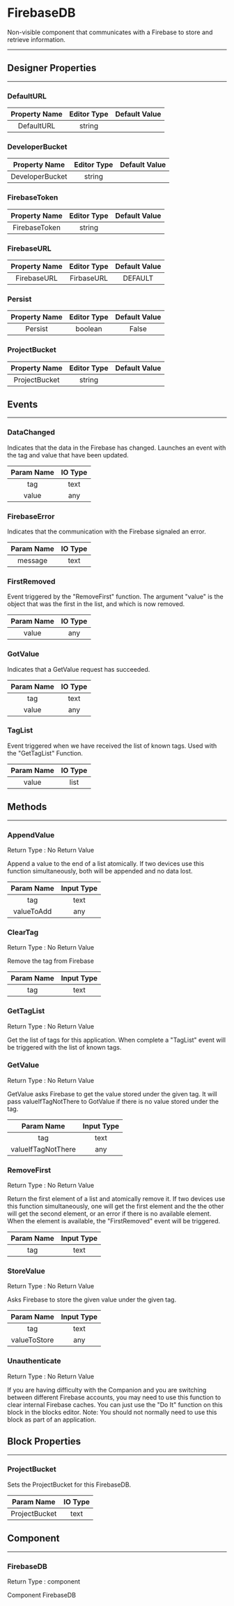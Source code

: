 <!--
  Copyright © 2013-2021 AIIE-ADL, All rights reserved
  Released under the Apache License, Version 2.0
  http://www.apache.org/licenses/LICENSE-2.0
-->

# FirebaseDB

Non-visible component that communicates with a Firebase to store and retrieve information.

---

## Designer Properties

---

### DefaultURL

| Property Name | Editor Type | Default Value |
| :-----------: | :---------: | :-----------: |
|   DefaultURL  |    string   |               |

### DeveloperBucket

|  Property Name  | Editor Type | Default Value |
| :-------------: | :---------: | :-----------: |
| DeveloperBucket |    string   |               |

### FirebaseToken

| Property Name | Editor Type | Default Value |
| :-----------: | :---------: | :-----------: |
| FirebaseToken |    string   |               |

### FirebaseURL

| Property Name | Editor Type | Default Value |
| :-----------: | :---------: | :-----------: |
|  FirebaseURL  |  FirbaseURL |    DEFAULT    |

### Persist

| Property Name | Editor Type | Default Value |
| :-----------: | :---------: | :-----------: |
|    Persist    |   boolean   |     False     |

### ProjectBucket

| Property Name | Editor Type | Default Value |
| :-----------: | :---------: | :-----------: |
| ProjectBucket |    string   |               |

## Events

---

### DataChanged

<div block-type = "component_event" component-selector = "FirebaseDB" event-selector = "DataChanged" id = "firebasedb-datachanged"></div>

Indicates that the data in the Firebase has changed. Launches an event with the tag and value that have been updated.

| Param Name | IO Type |
| :--------: | :-----: |
|     tag    |   text  |
|    value   |   any   |

### FirebaseError

<div block-type = "component_event" component-selector = "FirebaseDB" event-selector = "FirebaseError" id = "firebasedb-firebaseerror"></div>

Indicates that the communication with the Firebase signaled an error.

| Param Name | IO Type |
| :--------: | :-----: |
|   message  |   text  |

### FirstRemoved

<div block-type = "component_event" component-selector = "FirebaseDB" event-selector = "FirstRemoved" id = "firebasedb-firstremoved"></div>

Event triggered by the "RemoveFirst" function. The argument "value" is the object that was the first in the list, and which is now removed.

| Param Name | IO Type |
| :--------: | :-----: |
|    value   |   any   |

### GotValue

<div block-type = "component_event" component-selector = "FirebaseDB" event-selector = "GotValue" id = "firebasedb-gotvalue"></div>

Indicates that a GetValue request has succeeded.

| Param Name | IO Type |
| :--------: | :-----: |
|     tag    |   text  |
|    value   |   any   |

### TagList

<div block-type = "component_event" component-selector = "FirebaseDB" event-selector = "TagList" id = "firebasedb-taglist"></div>

Event triggered when we have received the list of known tags. Used with the "GetTagList" Function.

| Param Name | IO Type |
| :--------: | :-----: |
|    value   |   list  |

## Methods

---

### AppendValue

<div block-type = "component_method" component-selector = "FirebaseDB" method-selector = "AppendValue" id = "firebasedb-appendvalue"></div>

Return Type : No Return Value

Append a value to the end of a list atomically. If two devices use this function simultaneously, both will be appended and no data lost.

| Param Name | Input Type |
| :--------: | :--------: |
|     tag    |    text    |
| valueToAdd |     any    |

### ClearTag

<div block-type = "component_method" component-selector = "FirebaseDB" method-selector = "ClearTag" id = "firebasedb-cleartag"></div>

Return Type : No Return Value

Remove the tag from Firebase

| Param Name | Input Type |
| :--------: | :--------: |
|     tag    |    text    |

### GetTagList

<div block-type = "component_method" component-selector = "FirebaseDB" method-selector = "GetTagList" id = "firebasedb-gettaglist"></div>

Return Type : No Return Value

Get the list of tags for this application. When complete a "TagList" event will be triggered with the list of known tags.

### GetValue

<div block-type = "component_method" component-selector = "FirebaseDB" method-selector = "GetValue" id = "firebasedb-getvalue"></div>

Return Type : No Return Value

GetValue asks Firebase to get the value stored under the given tag. It will pass valueIfTagNotThere to GotValue if there is no value stored under the tag.

|     Param Name     | Input Type |
| :----------------: | :--------: |
|         tag        |    text    |
| valueIfTagNotThere |     any    |

### RemoveFirst

<div block-type = "component_method" component-selector = "FirebaseDB" method-selector = "RemoveFirst" id = "firebasedb-removefirst"></div>

Return Type : No Return Value

Return the first element of a list and atomically remove it. If two devices use this function simultaneously, one will get the first element and the the other will get the second element, or an error if there is no available element. When the element is available, the "FirstRemoved" event will be triggered.

| Param Name | Input Type |
| :--------: | :--------: |
|     tag    |    text    |

### StoreValue

<div block-type = "component_method" component-selector = "FirebaseDB" method-selector = "StoreValue" id = "firebasedb-storevalue"></div>

Return Type : No Return Value

Asks Firebase to store the given value under the given tag.

|  Param Name  | Input Type |
| :----------: | :--------: |
|      tag     |    text    |
| valueToStore |     any    |

### Unauthenticate

<div block-type = "component_method" component-selector = "FirebaseDB" method-selector = "Unauthenticate" id = "firebasedb-unauthenticate"></div>

Return Type : No Return Value

If you are having difficulty with the Companion and you are switching between different Firebase accounts, you may need to use this function to clear internal Firebase caches. You can just use the "Do It" function on this block in the blocks editor. Note: You should not normally need to use this block as part of an application.

## Block Properties

---

### ProjectBucket

<div block-type = "component_set_get" component-selector = "FirebaseDB" property-selector = "ProjectBucket" property-type = "get" id = "get-firebasedb-projectbucket"></div>

<div block-type = "component_set_get" component-selector = "FirebaseDB" property-selector = "ProjectBucket" property-type = "set" id = "set-firebasedb-projectbucket"></div>

Sets the ProjectBucket for this FirebaseDB.

|   Param Name  | IO Type |
| :-----------: | :-----: |
| ProjectBucket |   text  |

## Component

---

### FirebaseDB

<div block-type = "component_component_block" component-selector = "FirebaseDB" id = "component-firebasedb"></div>

Return Type : component

Component FirebaseDB

